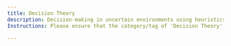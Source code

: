 ```yaml
---
title: Decision Theory
description: Decision-making in uncertain environments using heuristics, probability, and behavioural economics.
Instructions: Please ensure that the category/tag of 'Decision Theory' is only applied to content specifically related to decision-making in uncertain environments using heuristics, probability, and behavioural economics.

---
```


